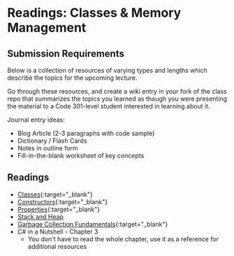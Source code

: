 # Readings: Classes & Memory Management

## Submission Requirements

Below is a collection of resources of varying types and lengths which describe the topics for the upcoming lecture.  

Go through these resources, and create a wiki entry in your fork of the class repo that summarizes the topics you learned as though you were presenting the material to a Code 301-level student interested in learning about it.

Journal entry ideas:
* Blog Article (2-3 paragraphs with code sample)
* Dictionary / Flash Cards
* Notes in outline form
* Fill-in-the-blank worksheet of key concepts

## Readings
- [Classes](https://docs.microsoft.com/en-us/dotnet/csharp/programming-guide/classes-and-structs/classes){:target="_blank"} 
- [Constructors](https://docs.microsoft.com/en-us/dotnet/csharp/programming-guide/classes-and-structs/constructors){:target="_blank"} 
- [Properties](https://docs.microsoft.com/en-us/dotnet/csharp/programming-guide/classes-and-structs/properties){:target="_blank"} 
- [Stack and Heap](https://www.c-sharpcorner.com/article/C-Sharp-heaping-vs-stacking-in-net-part-i/)
- [Garbage Collection Fundamentals](https://docs.microsoft.com/en-us/dotnet/standard/garbage-collection/fundamentals){:target="_blank"}
- C# in a Nutshell - Chapter 3
	- You don't have to read the whole chapter, use it as a reference for additional resources